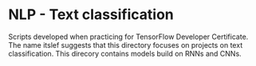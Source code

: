 # NLP - Text classification
Scripts developed when practicing for TensorFlow Developer Certificate.
The name itslef suggests that this directory focuses on projects on text classification.
This direcory contains models build on RNNs and CNNs.